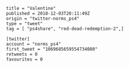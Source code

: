 ```
title = "Valentine"
published = 2018-12-03T20:11:49Z
origin = "twitter-norms_ps4"
type = "tweet"
tag = [ "ps4share", "red-dead-redemption-2",]

[twitter]
account = "norms_ps4"
first_tweet = "1069685659554734080"
retweets = 0
favourites = 0
```

<p class='image'><img src='https://mnf.m17s.net/2018/12/03/DthJb7NWsAIo7jU.jpg' alt=''></p>

